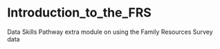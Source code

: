 # Introduction_to_the_FRS
Data Skills Pathway extra module on using the Family Resources Survey data
